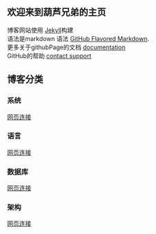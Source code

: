 ## 欢迎来到葫芦兄弟的主页

博客网站使用 [Jekyll](https://jekyllrb.com/)构建    
语法是markdown 语法 [GitHub Flavored Markdown](https://guides.github.com/features/mastering-markdown/).    
更多关于githubPage的文档 [documentation](https://help.github.com/categories/github-pages-basics/)    
GitHub的帮助 [contact support](https://github.com/contact)   

## 博客分类

### 系统
[网页连接](/system/index.md)
### 语言
[网页连接](/language/index.md)
### 数据库
[网页连接](/db/index.md)
### 架构
[网页连接](/hierarchy/index.md)
